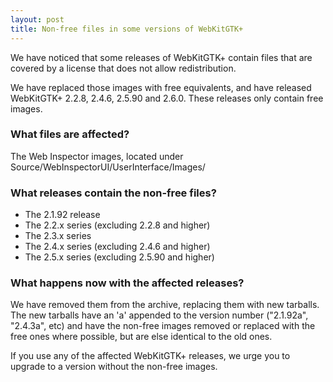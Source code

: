 ```yaml
---
layout: post
title: Non-free files in some versions of WebKitGTK+
---
```


We have noticed that some releases of WebKitGTK+ contain files that are
covered by a license that does not allow redistribution.

We have replaced those images with free equivalents, and have released
WebKitGTK+ 2.2.8, 2.4.6, 2.5.90 and 2.6.0. These releases only contain
free images.

### What files are affected?

The Web Inspector images, located under Source/WebInspectorUI/UserInterface/Images/

### What releases contain the non-free files?

 - The 2.1.92 release
 - The 2.2.x series (excluding 2.2.8 and higher)
 - The 2.3.x series
 - The 2.4.x series (excluding 2.4.6 and higher)
 - The 2.5.x series (excluding 2.5.90 and higher)

### What happens now with the affected releases?

We have removed them from the archive, replacing them with new
tarballs. The new tarballs have an 'a' appended to the version number
("2.1.92a", "2.4.3a", etc) and have the non-free images removed or
replaced with the free ones where possible, but are else identical to
the old ones.

If you use any of the affected WebKitGTK+ releases, we urge you to
upgrade to a version without the non-free images.
